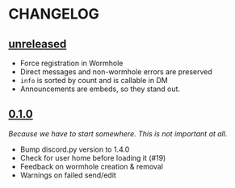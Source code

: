 # CHANGELOG

## [unreleased]

- Force registration in Wormhole
- Direct messages and non-wormhole errors are preserved
- `info` is sorted by count and is callable in DM
- Announcements are embeds, so they stand out.

## [0.1.0]

_Because we have to start somewhere. This is not important at all._

- Bump discord.py version to 1.4.0
- Check for user home before loading it (#19)
- Feedback on wormhole creation & removal
- Warnings on failed send/edit

[unreleased]: https://github.com/sinus-x/discord-wormhole/compare/v0.1.0...devel
[0.1.0]: https://github.com/sinus-x/discord-wormhole/releases/tag/v0.1.0
